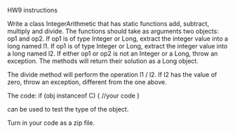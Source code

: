 HW9 instructions

Write a class IntegerArithmetic that has static functions add, subtract, multiply and divide. The functions should take as arguments two objects: op1 and op2. If op1 is of type Integer or Long, extract the integer value into a long named l1. If op1 is of type Integer or Long, extract the integer value into a long named l2. If either op1 or op2 is not an Integer or a Long, throw an exception. The methods will return their solution as a Long object.

The divide method will perform the operation l1 / l2. If l2 has the value of zero, throw an exception, different from the one above.

The code:
if (obj instanceof C) {
//your code
}

can be used to test the type of the object.

Turn in your code as a zip file.
